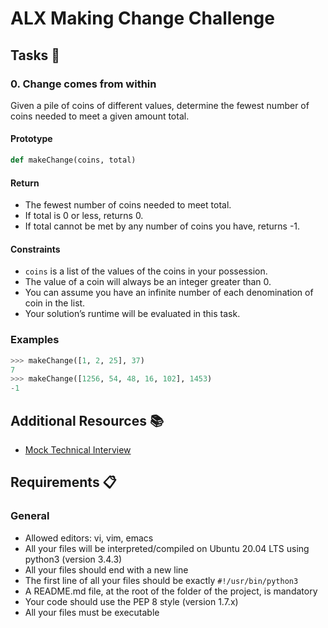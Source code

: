 # ALX Making Change Challenge

## Tasks 📝

### 0. Change comes from within

Given a pile of coins of different values, determine the fewest number of coins needed to meet a given amount total.

#### Prototype
```python
def makeChange(coins, total)
```

#### Return
- The fewest number of coins needed to meet total.
- If total is 0 or less, returns 0.
- If total cannot be met by any number of coins you have, returns -1.

#### Constraints
- `coins` is a list of the values of the coins in your possession.
- The value of a coin will always be an integer greater than 0.
- You can assume you have an infinite number of each denomination of coin in the list.
- Your solution’s runtime will be evaluated in this task.

### Examples

```python
>>> makeChange([1, 2, 25], 37)
7
>>> makeChange([1256, 54, 48, 16, 102], 1453)
-1
```

## Additional Resources 📚

- [Mock Technical Interview](https://example.com/mock-technical-interview)

## Requirements 📋

### General

- Allowed editors: vi, vim, emacs
- All your files will be interpreted/compiled on Ubuntu 20.04 LTS using python3 (version 3.4.3)
- All your files should end with a new line
- The first line of all your files should be exactly `#!/usr/bin/python3`
- A README.md file, at the root of the folder of the project, is mandatory
- Your code should use the PEP 8 style (version 1.7.x)
- All your files must be executable
```
